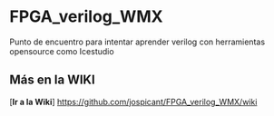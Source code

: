 # FPGA_verilog_WMX
Punto de encuentro para intentar aprender verilog con  herramientas opensource como Icestudio

## Más en la WIKI  

[**Ir a la Wiki**] https://github.com/jospicant/FPGA_verilog_WMX/wiki
